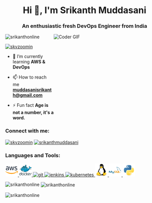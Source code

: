 <h1 align="center">Hi 👋, I'm Srikanth Muddasani</h1>
<h3 align="center">An enthusiastic fresh DevOps Engineer from India</h3>
<img align="right"alt="Coder GIF" height=250 width=350 src="https://images.squarespace-cdn.com/content/v1/5769fc401b631bab1addb2ab/1541580611624-TE64QGKRJG8SWAIUS7NS/ke17ZwdGBToddI8pDm48kPoswlzjSVMM-SxOp7CV59BZw-zPPgdn4jUwVcJE1ZvWQUxwkmyExglNqGp0IvTJZamWLI2zvYWH8K3-s_4yszcp2ryTI0HqTOaaUohrI8PI6FXy8c9PWtBlqAVlUS5izpdcIXDZqDYvprRqZ29Pw0o/coding-freak.gif" />

<p align="left"> <img src="https://komarev.com/ghpvc/?username=srikanthonline&label=Profile%20views&color=0e75b6&style=flat" alt="srikanthonline" /> </p>

<p align="left"> <a href="https://twitter.com/skvzoomin" target="blank"><img src="https://img.shields.io/twitter/follow/skvzoomin?logo=twitter&style=for-the-badge" alt="skvzoomin" /></a> </p>

- 🌱 I’m currently learning **AWS & DevOps**

- 📫 How to reach me **muddasanisrikanth@gmail.com**

- ⚡ Fun fact **Age is not a number, it's a word.**

<h3 align="left">Connect with me:</h3>
<p align="left">
<a href="https://twitter.com/skvzoomin" target="blank"><img align="center" src="https://raw.githubusercontent.com/rahuldkjain/github-profile-readme-generator/master/src/images/icons/Social/twitter.svg" alt="skvzoomin" height="30" width="40" /></a>
<a href="https://linkedin.com/in/srikanthmuddasani" target="blank"><img align="center" src="https://raw.githubusercontent.com/rahuldkjain/github-profile-readme-generator/master/src/images/icons/Social/linked-in-alt.svg" alt="srikanthmuddasani" height="30" width="40" /></a>
</p>

<h3 align="left">Languages and Tools:</h3>
<p align="left"> <a href="https://aws.amazon.com" target="_blank" rel="noreferrer"> <img src="https://raw.githubusercontent.com/devicons/devicon/master/icons/amazonwebservices/amazonwebservices-original-wordmark.svg" alt="aws" width="40" height="40"/> </a> <a href="https://www.docker.com/" target="_blank" rel="noreferrer"> <img src="https://raw.githubusercontent.com/devicons/devicon/master/icons/docker/docker-original-wordmark.svg" alt="docker" width="40" height="40"/> </a> <a href="https://git-scm.com/" target="_blank" rel="noreferrer"> <img src="https://www.vectorlogo.zone/logos/git-scm/git-scm-icon.svg" alt="git" width="40" height="40"/> </a> <a href="https://www.jenkins.io" target="_blank" rel="noreferrer"> <img src="https://www.vectorlogo.zone/logos/jenkins/jenkins-icon.svg" alt="jenkins" width="40" height="40"/> </a> <a href="https://kubernetes.io" target="_blank" rel="noreferrer"> <img src="https://www.vectorlogo.zone/logos/kubernetes/kubernetes-icon.svg" alt="kubernetes" width="40" height="40"/> </a> <a href="https://www.linux.org/" target="_blank" rel="noreferrer"> <img src="https://raw.githubusercontent.com/devicons/devicon/master/icons/linux/linux-original.svg" alt="linux" width="40" height="40"/> </a> <a href="https://www.mysql.com/" target="_blank" rel="noreferrer"> <img src="https://raw.githubusercontent.com/devicons/devicon/master/icons/mysql/mysql-original-wordmark.svg" alt="mysql" width="40" height="40"/> </a> <a href="https://www.python.org" target="_blank" rel="noreferrer"> <img src="https://raw.githubusercontent.com/devicons/devicon/master/icons/python/python-original.svg" alt="python" width="40" height="40"/> </a> </p>

<p><img align="left" src="https://github-readme-stats.vercel.app/api/top-langs?username=srikanthonline&show_icons=true&locale=en&layout=compact" alt="srikanthonline" /></p>

<p>&nbsp;<img align="center" src="https://github-readme-stats.vercel.app/api?username=srikanthonline&show_icons=true&locale=en" alt="srikanthonline" /></p>

<p><img align="center" src="https://github-readme-streak-stats.herokuapp.com/?user=srikanthonline&" alt="srikanthonline" /></p>
